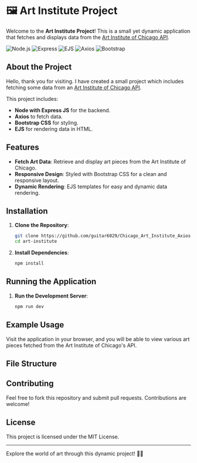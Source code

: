 # 🖼️ Art Institute Project

Welcome to the **Art Institute Project**! This is a small yet dynamic application that fetches and displays data from the [Art Institute of Chicago API](https://api.artic.edu/docs/#introduction).

![Node.js](https://img.shields.io/badge/Node.js-14.17.0-green.svg) ![Express](https://img.shields.io/badge/Express-4.18.1-blue.svg) ![EJS](https://img.shields.io/badge/EJS-3.1.8-brightgreen.svg) ![Axios](https://img.shields.io/badge/Axios-0.27.2-orange.svg) ![Bootstrap](https://img.shields.io/badge/Bootstrap-CSS-purple.svg)

## About the Project

Hello, thank you for visiting. I have created a small project which includes fetching some data from an [Art Institute of Chicago API](https://api.artic.edu/docs/#introduction).

This project includes:
- **Node with Express JS** for the backend.
- **Axios** to fetch data.
- **Bootstrap CSS** for styling.
- **EJS** for rendering data in HTML.

## Features

- **Fetch Art Data**: Retrieve and display art pieces from the Art Institute of Chicago.
- **Responsive Design**: Styled with Bootstrap CSS for a clean and responsive layout.
- **Dynamic Rendering**: EJS templates for easy and dynamic data rendering.

## Installation

1. **Clone the Repository**:
    ```bash
    git clone https://github.com/guitar6029/Chicago_Art_Institute_Axios.git
    cd art-institute
    ```

2. **Install Dependencies**:
    ```bash
    npm install
    ```

## Running the Application

1. **Run the Development Server**:
    ```bash
    npm run dev
    ```

## Example Usage

Visit the application in your browser, and you will be able to view various art pieces fetched from the Art Institute of Chicago's API.

## File Structure




## Contributing

Feel free to fork this repository and submit pull requests. Contributions are welcome!

## License

This project is licensed under the MIT License.

---

Explore the world of art through this dynamic project! 🎨✨


